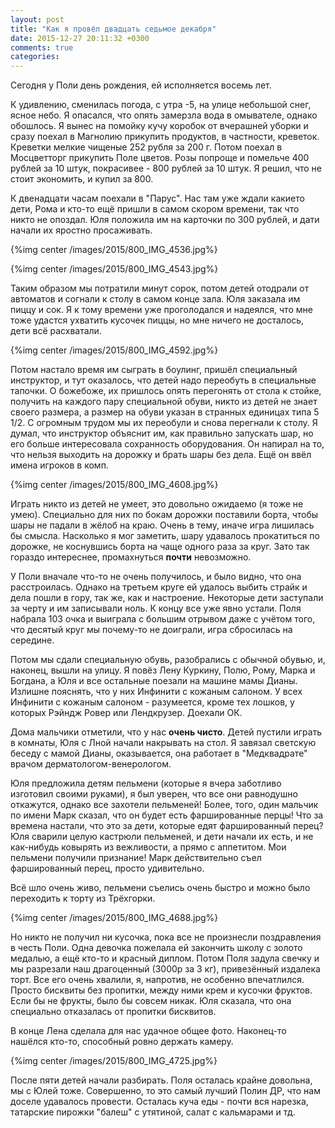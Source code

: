 ```yaml
---
layout: post
title: "Как я провёл двадцать седьмое декабря"
date: 2015-12-27 20:11:32 +0300
comments: true
categories: 
---
```

Сегодня у Поли день рождения, ей исполняется восемь лет.

К удивлению, сменилась погода, с утра -5, на улице небольшой снег, ясное небо. Я опасался, что опять замерзла вода в омывателе, однако обошлось. Я вынес на помойку кучу коробок от вчерашней уборки и сразу поехал в Магнолию прикупить продуктов, в частности, креветок. Креветки мелкие чищеные 252 рубля за 200 г. Потом поехал в Мосцветторг прикупить Поле цветов. Розы попроще и помельче 400 рублей за 10 штук, покрасивее - 800 рублей за 10 штук. Я решил, что не стоит экономить, и купил за 800.

К двенадцати часам поехали в "Парус". Нас там уже ждали какието дети, Рома и кто-то ещё пришли в самом скором времени, так что никто не опоздал. Юля положила им на карточки по 300 рублей, и дати начали их яростно просаживать. 

{%img center /images/2015/800_IMG_4536.jpg%}

{%img center /images/2015/800_IMG_4543.jpg%}

Таким образом мы потратили минут сорок, потом детей отодрали от автоматов и согнали к столу в самом конце зала. Юля заказала им пиццу и сок. Я к тому времени уже проголодался и надеялся, что мне тоже удастся ухватить кусочек пиццы, но мне ничего не досталось, дети всё расхватали.

{%img center /images/2015/800_IMG_4592.jpg%}

Потом настало время им сыграть в боулинг, пришёл специальный инструктор, и тут оказалось, что детей надо переобуть в специальные тапочки. О божебоже, их пришлось опять перегонять от стола к стойке, получить на каждого пару специальной обуви, никто из детей не знает своего размера, а размер на обуви указан в странных единицах типа 5 1/2. С огромным трудом мы их переобули и снова перегнали к столу. Я думал, что инструктор объяснит им, как правильно запускать шар, но его больше интересовала сохранность оборудования. Он напирал на то, что нельзя выходить на дорожку и брать шары без дела. Ещё он ввёл имена игроков в комп. 

{%img center /images/2015/800_IMG_4608.jpg%}

Играть никто из детей не умеет, это довольно ожидаемо (я тоже не умею). Специально для них по бокам дорожки поставили борта, чтобы шары не падали в жёлоб на краю. Очень в тему, иначе игра лишилась бы смысла. Насколько я мог заметить, шару удавалось прокатиться по дорожке, не коснувшись борта на чаще одного раза за круг. Зато так гораздо интереснее, промахнуться **почти** невозможно.

У Поли вначале что-то не очень получилось, и было видно, что она расстроилась. Однако на третьем круге ей удалось выбить страйк и дела пошли в гору, так же, как и настроение. Некоторые дети заступали за черту и им записывали ноль. К концу все уже явно устали. Поля набрала 103 очка и выиграла с большим отрывом даже с учётом того, что десятый круг мы почему-то не доиграли, игра сбросилась на середине.

Потом мы сдали специальную обувь, разобрались с обычной обувью, и, наконец, вышли на улицу. Я повёз Лену Куркину, Полю, Рому, Марка и Богдана, а Юля и все остальные поезали на машине мамы Дианы. Излишне пояснять, что у них Инфинити с кожаным салоном. У всех Инфинити с кожаным салоном - разумеется, кроме тех лошков, у которых Рэйндж Ровер или Лендкрузер. Доехали ОК.

Дома мальчики отметили, что у нас **очень чисто**. Детей пустили играть в комнаты, Юля с Лной начали накрывать на стол. Я завязал светскую беседу с мамой Дианы, оказывается, она работает в "Медквадрате" врачом дерматологом-венерологом.

Юля предложила детям пельмени (которые я вчера заботливо изготовил своими руками), я был уверен, что все они равнодушно откажутся, однако все захотели пельменей! Более, того, один мальчик по имени Марк сказал, что он будет есть фаршированные перцы! Что за времена настали, что это за дети, которые едят фаршированный перец? Юля сварили целую кастрюли пельменей, и дети начали их есть, и не как-нибудь ковырять из вежливости, а прямо с аппетитом. Мои пельмени получили признание! Марк действительно съел фаршированный перец, просто удивительно. 

Всё шло очень живо, пельмени съелись очень быстро и можно было переходить к торту из Трёхгорки.

{%img center /images/2015/800_IMG_4688.jpg%}

Но никто не получил ни кусочка, пока все не произнесли поздравления в честь Поли. Одна девочка пожелала ей закончить школу с золото медалью, а ещё кто-то и красный диплом. Потом Поля задула свечку и мы разрезали наш драгоценный (3000р за 3 кг), привезённый издалека торт. Все его очень хвалили, я, напротив, не особенно впечатлился. Просто бисквиты без пропитки, между ними крем и кусочки фруктов. Если бы не фрукты, было бы совсем никак. Юля сказала, что она специально отказалась от пропитки бисквитов.

В конце Лена сделала для нас удачное общее фото. Наконец-то нашёлся кто-то, способный ровно держать камеру.

{%img center /images/2015/800_IMG_4725.jpg%}

После пяти детей начали разбирать. Поля осталась крайне довольна, мы с Юлей тоже. Совершенно, то это самый лучший Полин ДР, что нам доселе удавалось провести. Осталась куча еды - почти вся нарезка, татарские пирожки "балеш" с утятиной, салат с кальмарами и тд.